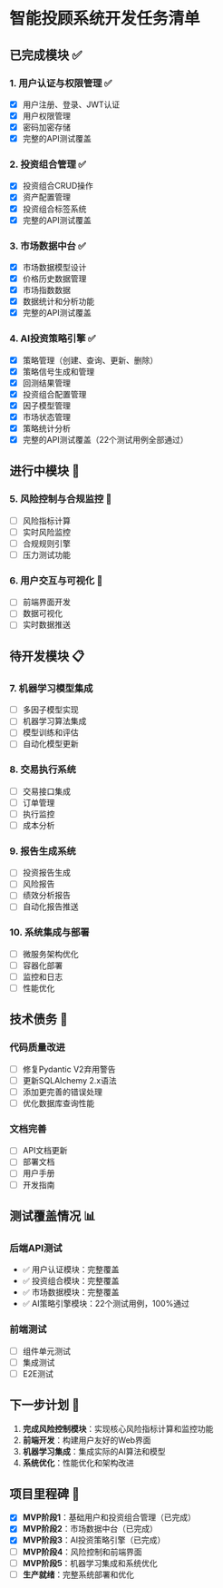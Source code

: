 # 智能投顾系统开发任务清单

## 已完成模块 ✅

### 1. 用户认证与权限管理 ✅
- [x] 用户注册、登录、JWT认证
- [x] 用户权限管理
- [x] 密码加密存储
- [x] 完整的API测试覆盖

### 2. 投资组合管理 ✅
- [x] 投资组合CRUD操作
- [x] 资产配置管理
- [x] 投资组合标签系统
- [x] 完整的API测试覆盖

### 3. 市场数据中台 ✅
- [x] 市场数据模型设计
- [x] 价格历史数据管理
- [x] 市场指数数据
- [x] 数据统计和分析功能
- [x] 完整的API测试覆盖

### 4. AI投资策略引擎 ✅
- [x] 策略管理（创建、查询、更新、删除）
- [x] 策略信号生成和管理
- [x] 回测结果管理
- [x] 投资组合配置管理
- [x] 因子模型管理
- [x] 市场状态管理
- [x] 策略统计分析
- [x] 完整的API测试覆盖（22个测试用例全部通过）

## 进行中模块 🚧

### 5. 风险控制与合规监控 🚧
- [ ] 风险指标计算
- [ ] 实时风险监控
- [ ] 合规规则引擎
- [ ] 压力测试功能

### 6. 用户交互与可视化 🚧
- [ ] 前端界面开发
- [ ] 数据可视化
- [ ] 实时数据推送

## 待开发模块 📋

### 7. 机器学习模型集成
- [ ] 多因子模型实现
- [ ] 机器学习算法集成
- [ ] 模型训练和评估
- [ ] 自动化模型更新

### 8. 交易执行系统
- [ ] 交易接口集成
- [ ] 订单管理
- [ ] 执行监控
- [ ] 成本分析

### 9. 报告生成系统
- [ ] 投资报告生成
- [ ] 风险报告
- [ ] 绩效分析报告
- [ ] 自动化报告推送

### 10. 系统集成与部署
- [ ] 微服务架构优化
- [ ] 容器化部署
- [ ] 监控和日志
- [ ] 性能优化

## 技术债务 🔧

### 代码质量改进
- [ ] 修复Pydantic V2弃用警告
- [ ] 更新SQLAlchemy 2.x语法
- [ ] 添加更完善的错误处理
- [ ] 优化数据库查询性能

### 文档完善
- [ ] API文档更新
- [ ] 部署文档
- [ ] 用户手册
- [ ] 开发指南

## 测试覆盖情况 📊

### 后端API测试
- ✅ 用户认证模块：完整覆盖
- ✅ 投资组合模块：完整覆盖
- ✅ 市场数据模块：完整覆盖
- ✅ AI策略引擎模块：22个测试用例，100%通过

### 前端测试
- [ ] 组件单元测试
- [ ] 集成测试
- [ ] E2E测试

## 下一步计划 🎯

1. **完成风险控制模块**：实现核心风险指标计算和监控功能
2. **前端开发**：构建用户友好的Web界面
3. **机器学习集成**：集成实际的AI算法和模型
4. **系统优化**：性能优化和架构改进

## 项目里程碑 📅

- [x] **MVP阶段1**：基础用户和投资组合管理（已完成）
- [x] **MVP阶段2**：市场数据中台（已完成）
- [x] **MVP阶段3**：AI投资策略引擎（已完成）
- [ ] **MVP阶段4**：风险控制和前端界面
- [ ] **MVP阶段5**：机器学习集成和系统优化
- [ ] **生产就绪**：完整系统部署和优化
